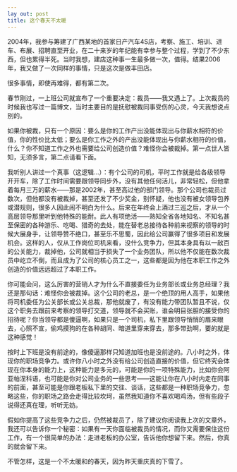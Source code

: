 ```yaml
---
lay out: post
title: 这个春天不太暖
---
```


2004年，我参与筹建了广西某地的首家日产汽车4S店，考察、施工、培训、进车、布展、招聘直至开业，在二十来岁的年纪能有幸参与整个过程，学到了不少东西，但也累得半死。当时我想，建店这种事一生最多做一次，值得。结果2006年，我又做了一次同样的事情，只是这次是做丰田店。

很多事情，即使再难得，都有第二次。

春节刚过，一上班公司就宣布了一个重要决定：裁员——我又遇上了。上次裁员的时候我也写过一篇博文，当时主要目的是抚慰被裁同事受伤的心灵，今天我想说点别的。

如果你被裁，只有一个原因：要么是你的工作产出没能体现出与你薪水相符的价值，你的性价比太低；要么是你工作之外的产出没能体现出与你薪水相符的价值，什么？你不知道工作之外也需要给公司创造价值？难怪你会被裁掉。第一点世人皆知，无须多言，第二点请看下面。

我听别人讲过一个真事（这逻辑...）：有个公司的司机，平时工作就是给各级领导开开车，除了工作时间需要跟领导同步外，没有其他任何活儿，非常轻松，但他拿着每月三万的薪水——那是2002年，甚至高过他的部门领导。那个公司也裁员过数次，但他都没有被裁掉，甚至还发了不少奖金，别怀疑，他也没有被女领导包养或潜规则，很多人因此闹不明白为什么。后来在年终会上酒过三巡之后，才从一个高层领导那里听到他特殊的能耐。此人有项绝活——熟知全省各地知名、不知名甚至保密的各种游乐、吃喝、猎奇的去处，能在替老总接待各种前来视察的领导的时候大展身手，让领导赞不绝口，甚至乐不思蜀，因此给公司赢得了很多项目和发展机会。这样的人，仅从工作岗位司机来看，没什么竞争力，但其本身具有以一敌百的公关能力，裁掉他，公司就相当于损失了一个业务团队，所以他不仅能在数次裁员中屹立不倒，而且成为了公司的核心员工之一，这些都是因为他在本职工作之外创造的价值远远超过了本职工作。

你可能会问，这么厉害的营销人才为什么不直接委任为业务部长或业务总经理？我还是那句话：难怪你会被裁掉。这个公司的老总，是一个绝顶的用人高手，如果他将司机委任为公关部长或公关总裁，那他就废了，有没有能力带团队暂且不说，仅这个职务去跟前来考察的领导打交道，领导就不会买账，谁会明目张胆的接受你的招待呢？你当领导都是傻逼啊，如果只是一个司机，私下里跟领导悄悄的眉来眼去，心照不宣，偷鸡摸狗的在各种胡同、暗道里穿来穿去，那多带劲啊，要的就是这种感觉！

按时上下班是没有前途的，像傻逼那样只知道加班也是没前途的。八小时之外，体现你的职场竞争力。或许你八小时之外没有给公司创造直接的价值，但它终究会体现在你本身的能力上，这种能力是多元的，可能是你的一项特殊能力，比如你会阿亚帕涅科语，也可能是你对公司业务的一些思考——这能让你在八小时内走在同事的前面，甚至可能是你跟老板私下里的交往、谈话，这些都是一种职场竞争力，忽略这些，你的职场之路会走得比较坎坷，虽然我知道你不喜欢喝鸡汤，但有些段子说得还真在理，听听无妨。

假如你提高了这些竞争力之后，仍然被裁员了，除了建议你阅读我上次的文章外，我还可以告诉你一个秘密：如果有一天你面临被裁员的情况，而你又需要保住这份工作，有一个很简单的办法：走进老板的办公室，告诉他你想留下来。然后，你真的就会留下来。

不管怎样，这是一个不太暖和的春天，因为昨天重庆真的下雪了。
